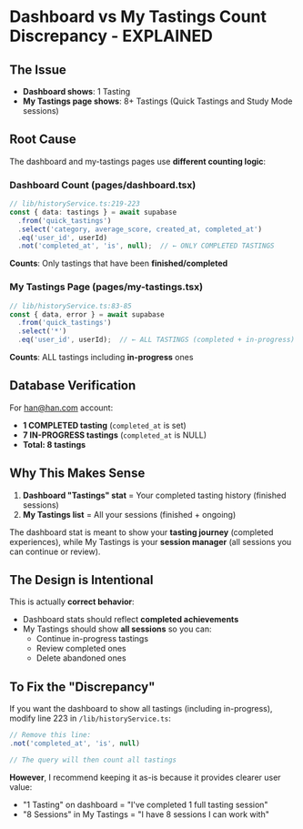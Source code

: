 # Dashboard vs My Tastings Count Discrepancy - EXPLAINED

## The Issue
- **Dashboard shows**: 1 Tasting
- **My Tastings page shows**: 8+ Tastings (Quick Tastings and Study Mode sessions)

## Root Cause

The dashboard and my-tastings pages use **different counting logic**:

### Dashboard Count (pages/dashboard.tsx)
```typescript
// lib/historyService.ts:219-223
const { data: tastings } = await supabase
  .from('quick_tastings')
  .select('category, average_score, created_at, completed_at')
  .eq('user_id', userId)
  .not('completed_at', 'is', null);  // ← ONLY COMPLETED TASTINGS
```

**Counts**: Only tastings that have been **finished/completed**

### My Tastings Page (pages/my-tastings.tsx)
```typescript
// lib/historyService.ts:83-85
const { data, error } = await supabase
  .from('quick_tastings')
  .select('*')
  .eq('user_id', userId);  // ← ALL TASTINGS (completed + in-progress)
```

**Counts**: ALL tastings including **in-progress** ones

## Database Verification

For han@han.com account:
- **1 COMPLETED tasting** (`completed_at` is set)
- **7 IN-PROGRESS tastings** (`completed_at` is NULL)
- **Total: 8 tastings**

## Why This Makes Sense

1. **Dashboard "Tastings" stat** = Your completed tasting history (finished sessions)
2. **My Tastings list** = All your sessions (finished + ongoing)

The dashboard stat is meant to show your **tasting journey** (completed experiences), while My Tastings is your **session manager** (all sessions you can continue or review).

## The Design is Intentional

This is actually **correct behavior**:
- Dashboard stats should reflect **completed achievements**
- My Tastings should show **all sessions** so you can:
  - Continue in-progress tastings
  - Review completed ones
  - Delete abandoned ones

## To Fix the "Discrepancy"

If you want the dashboard to show all tastings (including in-progress), modify line 223 in `/lib/historyService.ts`:

```typescript
// Remove this line:
.not('completed_at', 'is', null)

// The query will then count all tastings
```

**However**, I recommend keeping it as-is because it provides clearer user value:
- "1 Tasting" on dashboard = "I've completed 1 full tasting session"
- "8 Sessions" in My Tastings = "I have 8 sessions I can work with"

